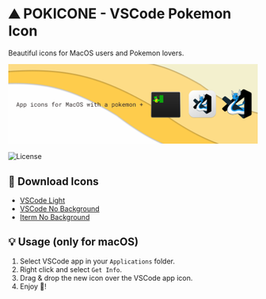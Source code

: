 # ⛰️ POKICONE - VSCode Pokemon Icon

Beautiful icons for MacOS users and Pokemon lovers.

![Preview](preview.png)

![License](https://img.shields.io/github/license/hessabra/PokIcone?style=flat-square)

## 🎨 Download Icons

- [ VSCode Light ](https://github.com/Hessabra/PokIcone/blob/master/VscodeBack/dragonair-vscode-white.icns)
- [ VSCode No Background ](https://github.com/Hessabra/PokIcone/blob/master/VscodeNoBack/dragonair-vscode.icns)
- [ Iterm No Background ](https://github.com/Hessabra/PokIcone/blob/master/ItermNoBack/Victreebel-Iterm.icns)

## 💡 Usage (only for macOS)

1. Select VSCode app in your `Applications` folder.
2. Right click and select `Get Info`.
3. Drag & drop the new icon over the VSCode app icon.
4. Enjoy 🎉!
